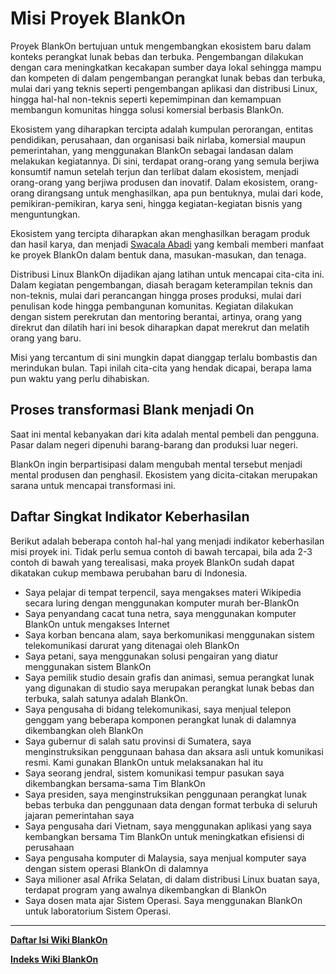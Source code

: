 # Misi Proyek BlankOn

Proyek BlankOn bertujuan untuk mengembangkan ekosistem baru dalam konteks perangkat lunak bebas dan terbuka. Pengembangan dilakukan dengan cara meningkatkan kecakapan sumber daya lokal sehingga mampu dan kompeten di dalam pengembangan perangkat lunak bebas dan terbuka, mulai dari yang teknis seperti pengembangan aplikasi dan distribusi Linux, hingga hal-hal non-teknis seperti kepemimpinan dan kemampuan membangun komunitas hingga solusi komersial berbasis BlankOn.

Ekosistem yang diharapkan tercipta adalah kumpulan perorangan, entitas pendidikan, perusahaan, dan organisasi baik nirlaba, komersial maupun pemerintahan, yang menggunakan BlankOn sebagai landasan dalam melakukan kegiatannya. Di sini, terdapat orang-orang yang semula berjiwa konsumtif namun setelah terjun dan terlibat dalam ekosistem, menjadi orang-orang yang berjiwa produsen dan inovatif. Dalam ekosistem, orang-orang dirangsang untuk menghasilkan, apa pun bentuknya, mulai dari kode, pemikiran-pemikiran, karya seni, hingga kegiatan-kegiatan bisnis yang menguntungkan.

Ekosistem yang tercipta diharapkan akan menghasilkan beragam produk dan hasil karya, dan menjadi [Swacala Abadi](https://en.wikipedia.org/wiki/Perpetual_motion) yang kembali memberi manfaat ke proyek BlankOn dalam bentuk dana, masukan-masukan, dan tenaga.

Distribusi Linux BlankOn dijadikan ajang latihan untuk mencapai cita-cita ini. Dalam kegiatan pengembangan, diasah beragam keterampilan teknis dan non-teknis, mulai dari perancangan hingga proses produksi, mulai dari penulisan kode hingga pembangunan komunitas. Kegiatan dilakukan dengan sistem perekrutan dan mentoring berantai, artinya, orang yang direkrut dan dilatih hari ini besok diharapkan dapat merekrut dan melatih orang yang baru.

Misi yang tercantum di sini mungkin dapat dianggap terlalu bombastis dan merindukan bulan. Tapi inilah cita-cita yang hendak dicapai, berapa lama pun waktu yang perlu dihabiskan.

## Proses transformasi Blank menjadi On

Saat ini mental kebanyakan dari kita adalah mental pembeli dan pengguna. Pasar dalam negeri dipenuhi barang-barang dan produksi luar negeri.

BlankOn ingin berpartisipasi dalam mengubah mental tersebut menjadi mental produsen dan penghasil. Ekosistem yang dicita-citakan merupakan sarana untuk mencapai transformasi ini.


## Daftar Singkat Indikator Keberhasilan

Berikut adalah beberapa contoh hal-hal yang menjadi indikator keberhasilan misi proyek ini. Tidak perlu semua contoh di bawah tercapai, bila ada 2-3 contoh di bawah yang terealisasi, maka proyek BlankOn sudah dapat dikatakan cukup membawa perubahan baru di Indonesia.

- Saya pelajar di tempat terpencil, saya mengakses materi Wikipedia secara luring dengan menggunakan komputer murah ber-BlankOn
- Saya penyandang cacat tuna netra, saya menggunakan komputer BlankOn untuk mengakses Internet
- Saya korban bencana alam, saya berkomunikasi menggunakan sistem telekomunikasi darurat yang ditenagai oleh BlankOn
- Saya petani, saya menggunakan solusi pengairan yang diatur menggunakan sistem BlankOn
- Saya pemilik studio desain grafis dan animasi, semua perangkat lunak yang digunakan di studio saya merupakan perangkat lunak bebas dan terbuka, salah satunya adalah BlankOn.
- Saya pengusaha di bidang telekomunikasi, saya menjual telepon genggam yang beberapa komponen perangkat lunak di dalamnya dikembangkan oleh BlankOn
- Saya gubernur di salah satu provinsi di Sumatera, saya menginstruksikan penggunaan bahasa dan aksara asli untuk komunikasi resmi. Kami gunakan BlankOn untuk melaksanakan hal itu
- Saya seorang jendral, sistem komunikasi tempur pasukan saya dikembangkan bersama-sama Tim BlankOn
- Saya presiden, saya menginstruksikan penggunaan perangkat lunak bebas terbuka dan penggunaan data dengan format terbuka di seluruh jajaran pemerintahan saya
- Saya pengusaha dari Vietnam, saya menggunakan aplikasi yang saya kembangkan bersama Tim BlankOn untuk meningkatkan efisiensi di perusahaan
- Saya pengusaha komputer di Malaysia, saya menjual komputer saya dengan sistem operasi BlankOn di dalamnya
- Saya milioner asal Afrika Selatan, di dalam distribusi Linux buatan saya, terdapat program yang awalnya dikembangkan di BlankOn
- Saya dosen mata ajar Sistem Operasi. Saya menggunakan BlankOn untuk laboratorium Sistem Operasi.

---
[**Daftar Isi Wiki BlankOn**](/DaftarIsi/README.md)
 
[**Indeks Wiki BlankOn**](/Indeks.md)




